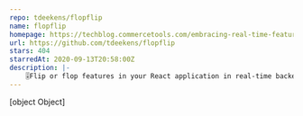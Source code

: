 ```yaml
---
repo: tdeekens/flopflip
name: flopflip
homepage: https://techblog.commercetools.com/embracing-real-time-feature-toggling-in-your-react-application-a5e6052716a9
url: https://github.com/tdeekens/flopflip
stars: 404
starredAt: 2020-09-13T20:58:00Z
description: |-
    🎚Flip or flop features in your React application in real-time backed by flag provider of your choice 🚦
---
```


[object Object]
